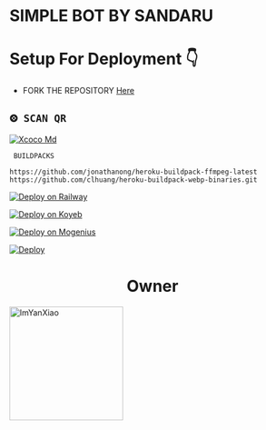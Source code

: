 # SIMPLE BOT BY SANDARU

# Setup For Deployment 👇

- FORK THE REPOSITORY [Here](https://github.com/Mr-Katussa/Simple-Bot/fork)

## `⨷ SCAN QR`
[![Xcoco Md](https://repl.it/badge/github/quiec/whatsasena)](https://replit.com/@sandaru07/MD-QR)

 ` BUILDPACKS`

```
https://github.com/jonathanong/heroku-buildpack-ffmpeg-latest
https://github.com/clhuang/heroku-buildpack-webp-binaries.git
```

[![Deploy on Railway](https://railway.app/button.svg)](https://railway.app/dashboard)

[![Deploy on Koyeb](https://telegra.ph/file/48228bbb836479f7a2863.png)](https://app.koyeb.com/deploy?type=git&repository=&branch=name&name=servicename)

[![Deploy on Mogenius](https://telegra.ph/file/946d83b461457a3c1598c.png)](https://studio.mogenius.com/studio/cloud-space/cloud-space-overview)

[![Deploy](https://www.herokucdn.com/deploy/button.svg)](https://heroku.com/deploy?template=https://github.com/Mr-Katussa/Xcocoyh/)


<h1 align="center">Owner</h1>

<a href="wa.me/94764497078"><img src="https://github.com/Mr-Katussa.png" width="200" height="200" alt="ImYanXiao"/></a>



